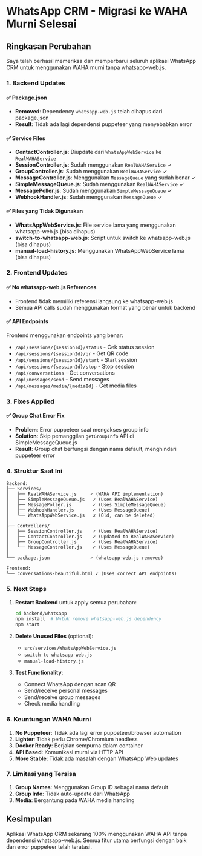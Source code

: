 # WhatsApp CRM - Migrasi ke WAHA Murni Selesai

## Ringkasan Perubahan

Saya telah berhasil memeriksa dan memperbarui seluruh aplikasi WhatsApp CRM untuk menggunakan WAHA murni tanpa whatsapp-web.js.

### 1. Backend Updates

#### ✅ Package.json
- **Removed**: Dependency `whatsapp-web.js` telah dihapus dari package.json
- **Result**: Tidak ada lagi dependensi puppeteer yang menyebabkan error

#### ✅ Service Files
- **ContactController.js**: Diupdate dari `WhatsAppWebService` ke `RealWAHAService`
- **SessionController.js**: Sudah menggunakan `RealWAHAService` ✓
- **GroupController.js**: Sudah menggunakan `RealWAHAService` ✓
- **MessageController.js**: Menggunakan `MessageQueue` yang sudah benar ✓
- **SimpleMessageQueue.js**: Sudah menggunakan `RealWAHAService` ✓
- **MessagePoller.js**: Sudah menggunakan `SimpleMessageQueue` ✓
- **WebhookHandler.js**: Sudah menggunakan `MessageQueue` ✓

#### ✅ Files yang Tidak Digunakan
- **WhatsAppWebService.js**: File service lama yang menggunakan whatsapp-web.js (bisa dihapus)
- **switch-to-whatsapp-web.js**: Script untuk switch ke whatsapp-web.js (bisa dihapus)
- **manual-load-history.js**: Menggunakan WhatsAppWebService lama (bisa dihapus)

### 2. Frontend Updates

#### ✅ No whatsapp-web.js References
- Frontend tidak memiliki referensi langsung ke whatsapp-web.js
- Semua API calls sudah menggunakan format yang benar untuk backend

#### ✅ API Endpoints
Frontend menggunakan endpoints yang benar:
- `/api/sessions/{sessionId}/status` - Cek status session
- `/api/sessions/{sessionId}/qr` - Get QR code
- `/api/sessions/{sessionId}/start` - Start session
- `/api/sessions/{sessionId}/stop` - Stop session
- `/api/conversations` - Get conversations
- `/api/messages/send` - Send messages
- `/api/messages/media/{mediaId}` - Get media files

### 3. Fixes Applied

#### ✅ Group Chat Error Fix
- **Problem**: Error puppeteer saat mengakses group info
- **Solution**: Skip pemanggilan `getGroupInfo` API di SimpleMessageQueue.js
- **Result**: Group chat berfungsi dengan nama default, menghindari puppeteer error

### 4. Struktur Saat Ini

```
Backend:
├── Services/
│   ├── RealWAHAService.js     ✓ (WAHA API implementation)
│   ├── SimpleMessageQueue.js   ✓ (Uses RealWAHAService)
│   ├── MessagePoller.js        ✓ (Uses SimpleMessageQueue)
│   ├── WebhookHandler.js       ✓ (Uses MessageQueue)
│   └── WhatsAppWebService.js   ✗ (Old, can be deleted)
│
├── Controllers/
│   ├── SessionController.js    ✓ (Uses RealWAHAService)
│   ├── ContactController.js    ✓ (Updated to RealWAHAService)
│   ├── GroupController.js      ✓ (Uses RealWAHAService)
│   └── MessageController.js    ✓ (Uses MessageQueue)
│
└── package.json               ✓ (whatsapp-web.js removed)

Frontend:
└── conversations-beautiful.html ✓ (Uses correct API endpoints)
```

### 5. Next Steps

1. **Restart Backend** untuk apply semua perubahan:
   ```bash
   cd backend/whatsapp
   npm install  # Untuk remove whatsapp-web.js dependency
   npm start
   ```

2. **Delete Unused Files** (optional):
   - `src/services/WhatsAppWebService.js`
   - `switch-to-whatsapp-web.js`
   - `manual-load-history.js`

3. **Test Functionality**:
   - Connect WhatsApp dengan scan QR
   - Send/receive personal messages
   - Send/receive group messages
   - Check media handling

### 6. Keuntungan WAHA Murni

1. **No Puppeteer**: Tidak ada lagi error puppeteer/browser automation
2. **Lighter**: Tidak perlu Chrome/Chromium headless
3. **Docker Ready**: Berjalan sempurna dalam container
4. **API Based**: Komunikasi murni via HTTP API
5. **More Stable**: Tidak ada masalah dengan WhatsApp Web updates

### 7. Limitasi yang Tersisa

1. **Group Names**: Menggunakan Group ID sebagai nama default
2. **Group Info**: Tidak auto-update dari WhatsApp
3. **Media**: Bergantung pada WAHA media handling

## Kesimpulan

Aplikasi WhatsApp CRM sekarang 100% menggunakan WAHA API tanpa dependensi whatsapp-web.js. Semua fitur utama berfungsi dengan baik dan error puppeteer telah teratasi.